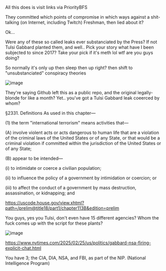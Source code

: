 All this does is visit links via PriorityBFS

They committed which points of compromise in which ways against a shit-talking (on Internet, including Twitch) Freshman, then lied about it?

Ok...

Were any of these so called leaks ever substanciated by the Press? If not Tulsi Gabbard planted them, and well.. Pick your story what have I been subjected to since 2017? Take your pick if it's meth lol wtf are you guys doing?

So normally it's only up then sleep then up right? then shift to "unsubstanciated" conspiracy theories

![image](https://github.com/user-attachments/assets/ec2b1fd1-e5a3-4ba9-89ac-7d68347fe8e7)

They're saying Github left this as a public repo, and the original legally-blonde for like a month? Yet.. you've got a Tulsi Gabbard leak coeerced by whom?

§2331. Definitions
As used in this chapter—

(1) the term "international terrorism" means activities that—

(A) involve violent acts or acts dangerous to human life that are a violation of the criminal laws of the United States or of any State, or that would be a criminal violation if committed within the jurisdiction of the United States or of any State;

(B) appear to be intended—

(i) to intimidate or coerce a civilian population;

(ii) to influence the policy of a government by intimidation or coercion; or

(iii) to affect the conduct of a government by mass destruction, assassination, or kidnapping; and

https://uscode.house.gov/view.xhtml?path=/prelim@title18/part1/chapter113B&edition=prelim

You guys, yes you Tulsi, don't even have 15 different agencies? Whom the fuck comes up with the script for these plants?

![image](https://github.com/user-attachments/assets/abb1579d-d746-468d-a74b-ebc6ab564d7a)

https://www.nytimes.com/2025/02/25/us/politics/gabbard-nsa-firing-explicit-chat.html

You have 3; the CIA, DIA, NSA, and FBI, as part of the NIP. (National Intelligence Program)
